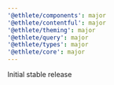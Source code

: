 ```yaml
---
'@ethlete/components': major
'@ethlete/contentful': major
'@ethlete/theming': major
'@ethlete/query': major
'@ethlete/types': major
'@ethlete/core': major
---
```


Initial stable release
